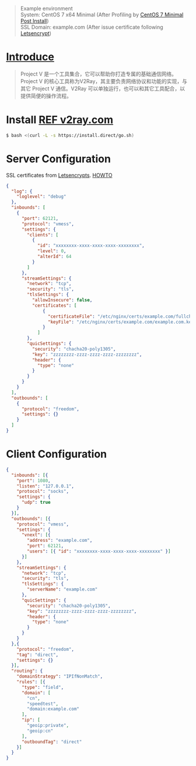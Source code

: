 > Example environment  
System: CentOS 7 x64 Minimal (After Profiling by [CentOS 7 Minimal Post Install](/运维/Linux/CentOS-7-Post-Install.md))   
SSL Domain: example.com (After issue certificate following [Letsencrypt](/运维/Letsencrypts.md))

# [Introduce](https://www.v2ray.com/)

> Project V 是一个工具集合，它可以帮助你打造专属的基础通信网络。Project V 的核心工具称为V2Ray，其主要负责网络协议和功能的实现，与其它 Project V 通信。V2Ray 可以单独运行，也可以和其它工具配合，以提供简便的操作流程。

# Install [REF v2ray.com](https://www.v2ray.com/chapter_00/install.html#linuxscript)
```bash
$ bash <(curl -L -s https://install.direct/go.sh)
```



# Server Configuration  
SSL certificates from [Letsencrypts](https://letsencrypt.org). [HOWTO](/运维/Letsencrypts.md)
```json
{
  "log": {
    "loglevel": "debug"
  },
  "inbounds": [
    {
      "port": 62121,
      "protocol": "vmess",
      "settings": {
        "clients": [
          {
            "id": "xxxxxxxx-xxxx-xxxx-xxxx-xxxxxxxx",
            "level": 0,
            "alterId": 64
          }
        ]
      },
      "streamSettings": {
        "network": "tcp",
        "security": "tls",
        "tlsSettings": {
          "allowInsecure": false,
          "certificates": [
              {
                "certificateFile": "/etc/nginx/certs/example.com/fullchain.cer",
                "keyFile": "/etc/nginx/certs/example.com/example.com.key"
              }
            ]
        },
        "quicSettings": {
          "security": "chacha20-poly1305",
          "key": "zzzzzzzz-zzzz-zzzz-zzzz-zzzzzzzz",
          "header": {
            "type": "none"
          }
        }
      }   
    }
  ],
  "outbounds": [
    {
      "protocol": "freedom",
      "settings": {}
    }
  ]
}
```

# Client Configuration
```json
{
  "inbounds": [{
    "port": 1080,
    "listen": "127.0.0.1",
    "protocol": "socks",
    "settings": {
      "udp": true
    }
  }],
  "outbounds": [{
    "protocol": "vmess",
    "settings": {
      "vnext": [{
        "address": "example.com",
        "port": 62121, 
        "users": [{ "id": "xxxxxxxx-xxxx-xxxx-xxxx-xxxxxxxx" }]
      }]
    },
    "streamSettings": {
      "network": "tcp",
      "security": "tls",
      "tlsSettings": {
        "serverName": "example.com"
      },
      "quicSettings": {
        "security": "chacha20-poly1305",
        "key": "zzzzzzzz-zzzz-zzzz-zzzz-zzzzzzzz",
        "header": {
          "type": "none"
        }
      }
    }
  },{
    "protocol": "freedom",
    "tag": "direct",
    "settings": {}
  }],
  "routing": {
    "domainStrategy": "IPIfNonMatch",
    "rules": [{
      "type": "field",
      "domain": [
        "cn",
        "speedtest",
        "domain:example.com"
      ],
      "ip": [
        "geoip:private",
        "geoip:cn"
      ],
      "outboundTag": "direct"
    }]
  }
}
```